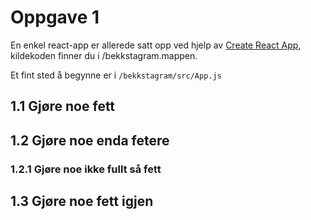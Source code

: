 # Oppgave 1

En enkel react-app er allerede satt opp ved hjelp av [Create React App](https://facebook.github.io/create-react-app/docs/getting-started), kildekoden finner du i /bekkstagram.mappen. 

Et fint sted å begynne er i `/bekkstagram/src/App.js`

## 1.1 Gjøre noe fett

## 1.2 Gjøre noe enda fetere

### 1.2.1 Gjøre noe ikke fullt så fett

## 1.3 Gjøre noe fett igjen
